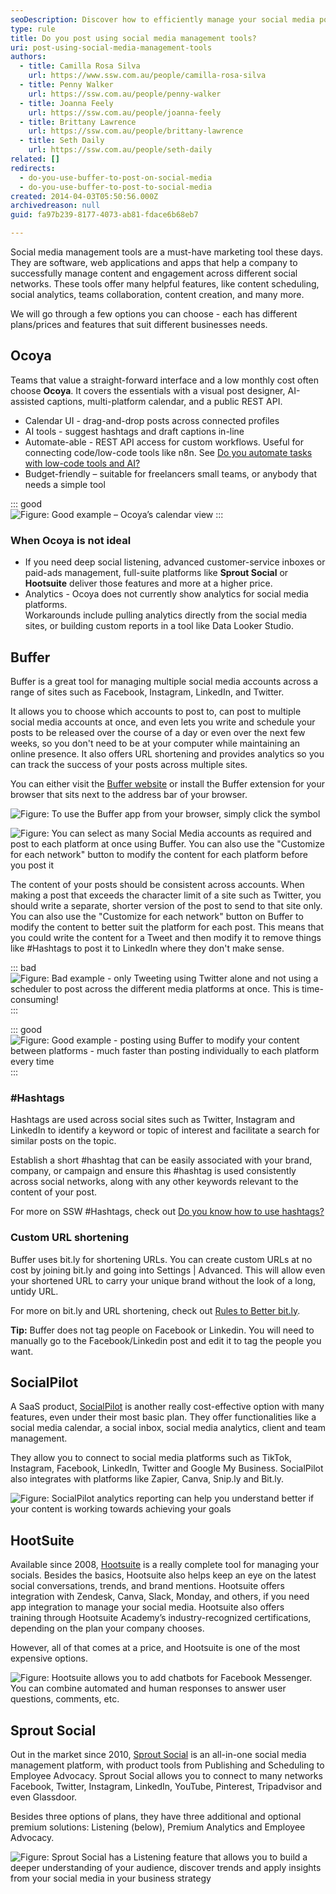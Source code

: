 ```yaml
---
seoDescription: Discover how to efficiently manage your social media posts with powerful management tools offering features like content scheduling, analytics, and team collaboration across multiple platforms.
type: rule
title: Do you post using social media management tools?
uri: post-using-social-media-management-tools
authors:
  - title: Camilla Rosa Silva
    url: https://www.ssw.com.au/people/camilla-rosa-silva
  - title: Penny Walker
    url: https://ssw.com.au/people/penny-walker
  - title: Joanna Feely
    url: https://ssw.com.au/people/joanna-feely
  - title: Brittany Lawrence
    url: https://ssw.com.au/people/brittany-lawrence
  - title: Seth Daily
    url: https://ssw.com.au/people/seth-daily
related: []
redirects:
  - do-you-use-buffer-to-post-on-social-media
  - do-you-use-buffer-to-post-to-social-media
created: 2014-04-03T05:50:56.000Z
archivedreason: null
guid: fa97b239-8177-4073-ab81-fdace6b68eb7

---
```


Social media management tools are a must-have marketing tool these days. They are software, web applications and apps that help a company to successfully manage content and engagement across different social networks. These tools offer many helpful features, like content scheduling, social analytics, teams collaboration, content creation, and many more.

We will go through a few options you can choose - each has different plans/prices and features that suit different businesses needs.

<!--endintro-->

## Ocoya

Teams that value a straight-forward interface and a low monthly cost often choose **Ocoya**. It covers the essentials with a visual post designer, AI-assisted captions, multi-platform calendar, and a public REST API.

* Calendar UI - drag-and-drop posts across connected profiles  
* AI tools - suggest hashtags and draft captions in-line  
* Automate-able - REST API access for custom workflows. Useful for connecting code/low-code tools like n8n. See [Do you automate tasks with low-code tools and AI?](https://www.ssw.com.au/rules/low-code-and-ai)
* Budget-friendly – suitable for freelancers small teams, or anybody that needs a simple tool

::: good  
![Figure: Good example – Ocoya’s calendar view](ocoya-calendar.jpg)
:::

### When Ocoya is **not** ideal

- If you need deep social listening, advanced customer-service inboxes or paid-ads management, full-suite platforms like **Sprout Social** or **Hootsuite** deliver those features and more at a higher price.
- Analytics - Ocoya does not currently show analytics for social media platforms.  
Workarounds include pulling analytics directly from the social media sites, or building custom reports in a tool like Data Looker Studio.

## Buffer

Buffer is a great tool for managing multiple social media accounts across a range of sites such as Facebook, Instagram, LinkedIn, and Twitter.

It allows you to choose which accounts to post to, can post to multiple social media accounts at once, and even lets you write and schedule your posts to be released over the course of a day or even over the next few weeks, so you don't need to be at your computer while maintaining an online presence. It also offers URL shortening and provides analytics so you can track the success of your posts across multiple sites.

You can either visit the [Buffer website](https://buffer.com/) or install the Buffer extension for your browser that sits next to the address bar of your browser.

![Figure: To use the Buffer app from your browser, simply click the symbol](buffer-browser-extension.jpg)

![Figure: You can select as many Social Media accounts as required and post to each platform at once using Buffer. You can also use the "Customize for each network" button to modify the content for each platform before you post it](post-example.png)

The content of your posts should be consistent across accounts. When making a post that exceeds the character limit of a site such as Twitter, you should write a separate, shorter version of the post to send to that site only. You can also use the "Customize for each network" button on Buffer to modify the content to better suit the platform for each post. This means that you could write the content for a Tweet and then modify it to remove things like #Hashtags to post it to LinkedIn where they don't make sense.

::: bad
![Figure: Bad example - only Tweeting using Twitter alone and not using a scheduler to post across the different media platforms at once. This is time-consuming!](tweet-example.jpg)
:::

::: good
![Figure: Good example - posting using Buffer to modify your content between platforms - much faster than posting individually to each platform every time](Buffer2.jpg)
:::

### \#Hashtags

Hashtags are used across social sites such as Twitter, Instagram and LinkedIn to identify a keyword or topic of interest and facilitate a search for similar posts on the topic.

Establish a short \#hashtag that can be easily associated with your brand, company, or campaign and ensure this #hashtag is used consistently across social networks, along with any other keywords relevant to the content of your post.

For more on SSW \#Hashtags, check out [Do you know how to use hashtags?](/do-you-know-to-use-hash-tags)

### Custom URL shortening

Buffer uses bit.ly for shortening URLs. You can create custom URLs at no cost by joining bit.ly and going into Settings | Advanced. This will allow even your shortened URL to carry your unique brand without the look of a long, untidy URL.

For more on bit.ly and URL shortening, check out [Rules to Better bit.ly](/rules-to-better-bit-ly).

**Tip:** Buffer does not tag people on Facebook or Linkedin. You will need to manually go to the Facebook/Linkedin post and edit it to tag the people you want.

## SocialPilot

A SaaS product, [SocialPilot](https://www.socialpilot.co/) is another really cost-effective option with many features, even under their most basic plan. They offer functionalities like a social media calendar, a social inbox, social media analytics, client and team management.

They allow you to connect to social media platforms such as TikTok, Instagram, Facebook, LinkedIn, Twitter and Google My Business. SocialPilot also integrates with platforms like Zapier, Canva, Snip.ly and Bit.ly.

![Figure: SocialPilot analytics reporting can help you understand better if your content is working towards achieving your goals](linkedin-analytics-social-pilot.png)

## HootSuite

Available since 2008, [Hootsuite](https://www.hootsuite.com/) is a really complete tool for managing your socials. Besides the basics, Hootsuite also helps keep an eye on the latest social conversations, trends, and brand mentions. Hootsuite offers integration with Zendesk, Canva, Slack, Monday, and others, if you need app integration to manage your social media. Hootsuite also offers training through Hootsuite Academy’s industry-recognized certifications, depending on the plan your company chooses.

However, all of that comes at a price, and Hootsuite is one of the most expensive options.

![Figure: Hootsuite allows you to add chatbots for Facebook Messenger. You can combine automated and human responses to answer user questions, comments, etc.](https://app-directory.s3.amazonaws.com/portal/images/streamchat-basic-screenshot1.jpg)

## Sprout Social

Out in the market since 2010, [Sprout Social](https://sproutsocial.com/) is an all-in-one social media management platform, with product tools from Publishing and Scheduling to Employee Advocacy. Sprout Social allows you to connect to many networks Facebook, Twitter, Instagram, LinkedIn, YouTube, Pinterest, Tripadvisor and even Glassdoor.

Besides three options of plans, they have three additional and optional premium solutions: Listening (below), Premium Analytics and Employee Advocacy.

![Figure: Sprout Social has a Listening feature that allows you to build a deeper understanding of your audience, discover trends and apply insights from your social media in your business strategy](https://media.sproutsocial.com/uploads/PI_Listening_Competitive_Analysis_Performance_1000w.png)
